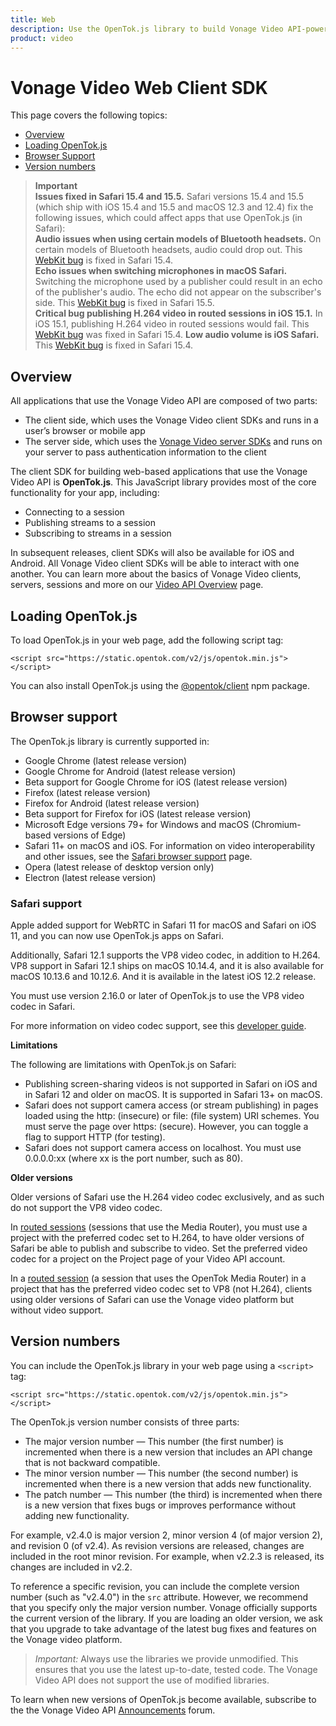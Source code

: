 ```yaml
---
title: Web
description: Use the OpenTok.js library to build Vonage Video API-powered WebRTC video, voice & messaging communications apps for the web.
product: video
---
```


# Vonage Video Web Client SDK

This page covers the following topics:

* [Overview](#overview)
* [Loading OpenTok.js](#loading-opentok-js)
* [Browser Support](#browser-support)
* [Version numbers](#version-numbers)

> **Important**<br>
**Issues fixed in Safari 15.4 and 15.5.** Safari versions 15.4 and 15.5 (which ship with iOS 15.4 and 15.5 and macOS 12.3 and 12.4) fix the following issues, which could affect apps that use OpenTok.js (in Safari):<br>
**Audio issues when using certain models of Bluetooth headsets.** On certain models of Bluetooth headsets, audio could drop out. This [WebKit bug](https://bugs.webkit.org/show_bug.cgi?id=237203) is fixed in Safari 15.4.<br>
**Echo issues when switching microphones in macOS Safari.** Switching the microphone used by a publisher could result in an echo of the publisher's audio. The echo did not appear on the subscriber's side. This [WebKit bug](https://bugs.webkit.org/show_bug.cgi?id=235544) is fixed in Safari 15.5.<br>
**Critical bug publishing H.264 video in routed sessions in iOS 15.1.** In iOS 15.1, publishing H.264 video in routed sessions would fail. This [WebKit bug](https://bugs.webkit.org/show_bug.cgi?id=231505) was fixed in Safari 15.4.
**Low audio volume is iOS Safari.** This [WebKit bug](https://bugs.webkit.org/show_bug.cgi?id=230902) is fixed in Safari 15.4.

## Overview

All applications that use the Vonage Video API are composed of two parts:

* The client side, which uses the Vonage Video client SDKs and runs in a user’s browser or mobile app
* The server side, which uses the [Vonage Video server SDKs](/video/server-sdks/overview) and runs on your server to pass authentication information to the client

The client SDK for building web-based applications that use the Vonage Video API is **OpenTok.js**. This JavaScript library provides most of the core functionality for your app, including:

* Connecting to a session
* Publishing streams to a session
* Subscribing to streams in a session

In subsequent releases, client SDKs will also be available for iOS and Android. All Vonage Video client SDKs will be able to interact with one another. You can learn more about the basics of Vonage Video clients, servers, sessions and more on our [Video API Overview](/video/overview) page.

## Loading OpenTok.js

To load OpenTok.js in your web page, add the following script tag:

`<script src="https://static.opentok.com/v2/js/opentok.min.js"></script>` 

You can also install OpenTok.js using the [@opentok/client](https://www.npmjs.com/package/@opentok/client) npm package.

<!-- OPT-TODO: The current version of the OpenTok.js library can interoperate with Vonage Video apps written with version 2.21+ of the Vonage Video client SDKs:

* OpenTok Android SDK (coming soon)
* OpenTok iOS SDK (coming soon)
* [Vonage Video web client SDK](URL)
* OpenTok Windows SDK (coming soon)
* OpenTok Linux SDK (coming soon) -->

## Browser support

The OpenTok.js library is currently supported in:

* Google Chrome (latest release version)
* Google Chrome for Android (latest release version)
* Beta support for Google Chrome for iOS (latest release version)
* Firefox (latest release version)
* Firefox for Android (latest release version)
* Beta support for Firefox for iOS (latest release version)
* Microsoft Edge versions 79+ for Windows and macOS (Chromium-based versions of Edge)
* Safari 11+ on macOS and iOS. For information on video interoperability and other issues, see the [Safari browser support](#safari-support) page.
* Opera (latest release of desktop version only)
* Electron (latest release version)

### Safari support

Apple added support for WebRTC in Safari 11 for macOS and Safari on iOS 11, and you can now use OpenTok.js apps on Safari.

Additionally, Safari 12.1 supports the VP8 video codec, in addition to H.264. VP8 support in Safari 12.1 ships on macOS 10.14.4, and it is also available for macOS 10.13.6 and 10.12.6. And it is available in the latest iOS 12.2 release.

You must use version 2.16.0 or later of OpenTok.js to use the VP8 video codec in Safari.

For more information on video codec support, see this [developer guide](/video/guides/codecs).

**Limitations**

The following are limitations with OpenTok.js on Safari:

- Publishing screen-sharing videos is not supported in Safari on iOS and in Safari 12 and older on macOS. It is supported in Safari 13+ on macOS.
- Safari does not support camera access (or stream publishing) in pages loaded using the http: (insecure) or file: (file system) URI schemes. You must serve the page over https: (secure). However, you can toggle a flag to support HTTP (for testing).
- Safari does not support camera access on localhost. You must use 0.0.0.0:xx (where xx is the port number, such as 80).

**Older versions**

Older versions of Safari use the H.264 video codec exclusively, and as such do not support the VP8 video codec.

In [routed sessions](/video/guides/create-session#the-media-router-and-media-modes) (sessions that use the  Media Router), you must use a project with the preferred codec set to H.264, to have older versions of Safari be able to publish and subscribe to video. Set the preferred video codec for a project on the Project page of your Video API account.

In a [routed session](/video/guides/create-session#the-media-router-and-media-modes) (a session that uses the OpenTok Media Router) in a project that has the preferred video codec set to VP8 (not H.264), clients using older versions of Safari can use the Vonage video platform but without video support.

## Version numbers

You can include the OpenTok.js library in your web page using a `<script>` tag:

`<script src="https://static.opentok.com/v2/js/opentok.min.js"></script>`

The OpenTok.js version number consists of three parts:

* The major version number — This number (the first number) is incremented when there is a new version that includes an API change that is not backward compatible.
* The minor version number — This number (the second number) is incremented when there is a new version that adds new functionality.
* The patch number — This number (the third) is incremented when there is a new version that fixes bugs or improves performance without adding new functionality.

For example, v2.4.0 is major version 2, minor version 4 (of major version 2), and revision 0 (of v2.4). As revision versions are released, changes are included in the root minor revision. For example, when v2.2.3 is released, its changes are included in v2.2.

To reference a specific revision, you can include the complete version number (such as "v2.4.0") in the `src` attribute. However, we recommend that you specify only the major version number. Vonage officially supports the current version of the library. If you are loading an older version, we ask that you upgrade to take advantage of the latest bug fixes and features on the Vonage video platform.

>_Important:_ Always use the libraries we provide unmodified. This ensures that you use the latest up-to-date, tested code. The Vonage Video API does not support the use of modified libraries.

To learn when new versions of OpenTok.js become available, subscribe to the the Vonage Video API [Announcements](https://video-api.support.vonage.com/hc/en-us/categories/360001844012-Announcements) forum.